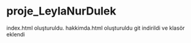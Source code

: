# proje_LeylaNurDulek
index.html oluşturuldu.
hakkimda.html oluşturuldu
git indirildi ve klasör eklendi
